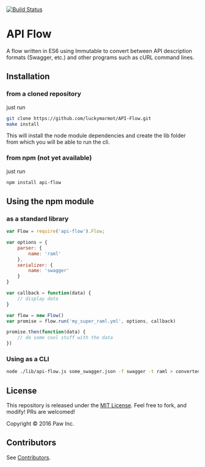 [![Build Status](https://travis-ci.org/luckymarmot/API-Flow.svg?branch=master)](https://travis-ci.org/luckymarmot/API-Flow)

# API Flow

A flow written in ES6 using Immutable to convert between API description formats (Swagger, etc.) and other programs such as cURL command lines.

## Installation
### from a cloned repository
just run

```sh
git clone https://github.com/luckymarmot/API-Flow.git
make install
```

This will install the node module dependencies and create the lib folder from which you will be able to run the cli.

### from npm (not yet available)
just run

```sh
npm install api-flow
```

## Using the npm module
### as a standard library
```js
var Flow = require('api-flow').Flow;

var options = {
    parser: {
        name: 'raml'
    },
    serializer: {
        name: 'swagger'
    }
}

var callback = function(data) {
    // display data
}

var flow = new Flow()
var promise = flow.run('my_super_raml.yml', options, callback)

promise.then(function(data) {
    // do some cool stuff with the data
})
```
### Using as a CLI
```sh
node ./lib/api-flow.js some_swagger.json -f swagger -t raml > converted.yml
```
## License

This repository is released under the [MIT License](LICENSE). Feel free to fork, and modify! PRs are welcomed!

Copyright © 2016 Paw Inc.

## Contributors

See [Contributors](https://github.com/luckymarmot/API-Flow/graphs/contributors).

